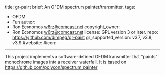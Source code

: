 title: gr-paint
brief: An OFDM spectrum painter/transmitter.
tags:
  - OFDM
  - Fun
author:
  - Ron Economos <w6rz@comcast.net>
copyright_owner:
  - Ron Economos <w6rz@comcast.net>
license: GPL version 3 or later.
repo: https://github.com/drmpeg/gr-paint
gr_supported_version: v3.7, v3.8, v3.9
#website:
#icon:
---
This project implements a software-defined OFDM transmitter that "paints" monochrome images into a receiver waterfall.
It is based on https://github.com/polygon/spectrum_painter
